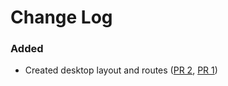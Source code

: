 # Change Log

### Added
- Created desktop layout and routes ([PR 2](https://github.com/dsvjetl/typecast-contact-list/pull/2), [PR 1](https://github.com/dsvjetl/typecast-contact-list/pull/1))

